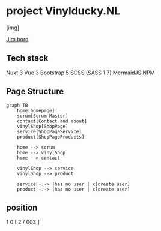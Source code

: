 # project Vinylducky.NL
[img]

[Jira bord](https://vinylducky.atlassian.net/jira/software/projects/ECBGI/boards/3)


## Tech stack

Nuxt 3
Vue 3
Bootstrap 5
SCSS (SASS 1.7)
MermaidJS
NPM

## Page Structure

```mermaid
graph TB
    home[homepage]
    scrum[Scrum Master]
    contact[Contact and about]
    vinylShop[ShopPage]
    service[ShopPageService]
    product[ShopPageProducts]

    home --> scrum
    home --> vinylShop
    home --> contact

    vinylShop --> service
    vinylShop --> product

    service -.-> |has no user | x[create user]
    product -.-> |has no user | x[create user]

```


## position
1 0 [  2 / 003 ]